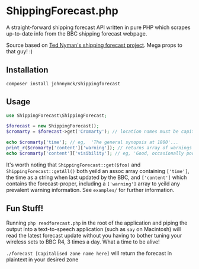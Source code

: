 ShippingForecast.php
====================
A straight-forward shipping forecast API written in pure PHP which scrapes up-to-date info from the BBC shipping forecast webpage.

Source based on [Ted Nyman's shipping forecast project](https://github.com/tnm/shipping-forecast). Mega props to that guy! :)

Installation
------------
`composer install johnnymck/shippingforecast`

Usage
-----
```php
use ShippingForecast\ShippingForecast;

$forecast = new ShippingForecast();
$cromarty = $forecast->get('Cromarty'); // location names must be capitalised

echo $cromarty['time']; // eg,  'The general synopsis at 1800'...
print_r($cromarty['content']['warning']); // returns array of warnings (often empty, though not in wintertime 😅)
echo $cromarty['content']['visibility']; // eg, 'Good, occasionally poor'...
```

It's worth noting that `ShippingForecast::get($foo)` and `ShippingForecast::getAll()` both yeild an assoc array containing `['time']`, the time as a string when last updated by the BBC, and `['content']` which contains the forecast-proper, including a `['warning']` array to yeild any prevalent warning information. See `examples/` for further information.

Fun Stuff!
----------
Running `php readforecast.php` in the root of the application and piping the output into a text-to-speech application (such as `say` on Macintosh) will read the latest forecast update without you having to bother tuning your wireless sets to BBC R4, 3 times a day. What a time to be alive!

`./forecast [Capitalised zone name here]` will return the forecast in plaintext in your desired zone